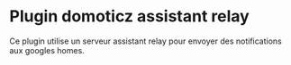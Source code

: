 # Plugin domoticz assistant relay

Ce plugin utilise un serveur assistant relay pour envoyer des notifications aux googles homes.